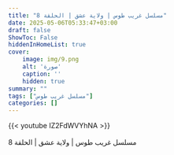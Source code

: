 ```yaml
---
title: "مسلسل غريب طوس | ولاية عشق | الحلقة 8"
date: 2025-05-06T05:33:47+03:00
draft: false
ShowToc: False
hiddenInHomeList: true
cover:
    image: img/9.png
    alt: 'صورة'
    caption: ''
    hidden: true
summary: ""
tags: ["مسلسل غريب طوس"]
categories: []
---
```


{{< youtube IZ2FdWVYhNA >}}  
<br>
مسلسل غريب طوس | ولاية عشق | الحلقة 8
